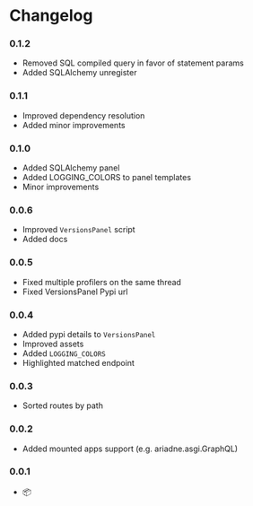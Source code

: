 # Changelog

### 0.1.2

* Removed SQL compiled query in favor of statement params
* Added SQLAlchemy unregister

### 0.1.1

* Improved dependency resolution
* Added minor improvements

### 0.1.0

* Added SQLAlchemy panel
* Added LOGGING_COLORS to panel templates
* Minor improvements

### 0.0.6

* Improved `VersionsPanel` script
* Added docs

### 0.0.5

* Fixed multiple profilers on the same thread
* Fixed VersionsPanel Pypi url

### 0.0.4

* Added pypi details to `VersionsPanel`
* Improved assets
* Added `LOGGING_COLORS`
* Highlighted matched endpoint

### 0.0.3

* Sorted routes by path

### 0.0.2

* Added mounted apps support (e.g. ariadne.asgi.GraphQL)

### 0.0.1

* 📦
